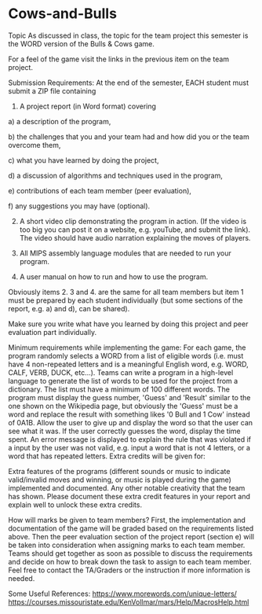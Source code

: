 # Cows-and-Bulls
Topic
As discussed in class, the topic for the team project this semester is the WORD version of the Bulls & Cows game.

For a feel of the game visit the links in the previous item on the team project.   

Submission Requirements:
At the end of the semester, EACH student must submit a ZIP file containing

1. A project report (in Word format) covering

a) a description of the program,

b) the challenges that you and your team had  and how did you or the team overcome them,

c) what you have learned by doing the project,

d) a discussion of algorithms and techniques used in the program,

e) contributions of each team member (peer evaluation), 

f) any suggestions you may have (optional).

2. A short video clip demonstrating the program in action. (If the video is too big you can post it on a website, e.g. youTube, and submit the link). The video should have audio narration explaining the moves of players.

3. All MIPS assembly language modules that are needed to run your program.

4. A user manual on how to run and how to use the program.

Obviously items 2. 3 and 4. are the same for all team members but item 1 must be prepared by each student individually (but some sections of the report, e.g. a) and d), can be shared).

Make sure you write what have you learned by doing this project and peer evaluation part individually.

Minimum requirements while implementing the game:
For each game, the program randomly selects a WORD from a list of eligible words (i.e. must have 4 non-repeated letters and is a meaningful English word, e.g. WORD, CALF, VERB, DUCK, etc...). Teams can write a program in a high-level language to generate the list of words to be used for the project from a dictionary. The list must have a minimum of 100 different words. 
The program must display the guess number, 'Guess' and 'Result' similar to the one shown on the Wikipedia page, but obviously the 'Guess' must be a word and replace the result with something likes '0 Bull and 1 Cow' instead of 0A1B. 
Allow the user to give up and display the word so that the user can see what it was.
If the user correctly guesses the word, display the time spent.
An error message is displayed to explain the rule that was violated if a input by the user was not valid, e.g. input a word that is not 4 letters, or a word that has repeated letters.
Extra credits will be given for:

Extra features of the programs (different sounds or music to indicate valid/invalid moves and winning, or music is played during the game) implemented and documented.
Any other notable creativity that the team has shown.
Please document these extra credit features in your report and explain well to unlock these extra credits.

How will marks be given to team members?
First, the implementation and documentation of the game will be graded based on the requirements listed above.
Then the peer evaluation section of the project report (section e) will be taken into consideration when assigning marks to each team member. 
Teams should get together as soon as possible to discuss the requirements and decide on how to break down the task to assign to each team member. Feel free to contact the TA/Graders or the instruction if more information is needed.


Some Useful References:
https://www.morewords.com/unique-letters/
https://courses.missouristate.edu/KenVollmar/mars/Help/MacrosHelp.html
